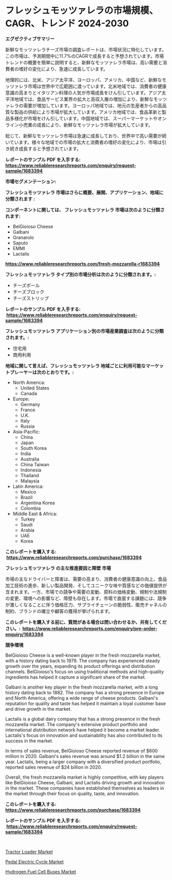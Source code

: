 <p><h1>フレッシュモッツァレラの市場規模、CAGR、トレンド 2024-2030</h1></p><p><strong>エグゼクティブサマリー</strong></p>
<p><p>新鮮なモッツァレラチーズ市場の調査レポートは、市場状況に特化しています。この市場は、予測期間中に11.7%のCAGRで成長すると予想されています。市場トレンドの概要を簡単に説明すると、新鮮なモッツァレラ市場は、高い需要と消費者の嗜好の変化により、急速に成長しています。</p><p>地理的には、北米、アジア太平洋、ヨーロッパ、アメリカ、中国など、新鮮なモッツァレラ市場は世界中で広範囲に渡っています。北米地域では、消費者の健康意識の高まりとイタリアン料理の人気が市場成長をけん引しています。アジア太平洋地域では、食品サービス業界の拡大と高収入層の増加により、新鮮なモッツァレラの需要が増加しています。ヨーロッパ地域では、地元の生産者からの高品質な製品の供給により市場が拡大しています。アメリカ地域では、食品革新と製品多様化が市場をけん引しています。中国地域では、スーパーマーケットやオンライン小売業の成長により、新鮮なモッツァレラ市場が拡大しています。</p><p>総じて、新鮮なモッツァレラ市場は急速に成長しており、世界中で高い需要が続いています。様々な地域での市場の拡大と消費者の嗜好の変化により、市場は引き続き成長すると予想されています。</p></p>
<p><strong>レポートのサンプル PDF を入手する: <a href="https://www.reliableresearchreports.com/enquiry/request-sample/1683394">https://www.reliableresearchreports.com/enquiry/request-sample/1683394</a></strong></p>
<p><strong>市場セグメンテーション:</strong></p>
<p><strong> フレッシュモッツァレラ 市場はさらに概要、展開、アプリケーション、地域に分類されます :</strong></p>
<p><strong>コンポーネントに関しては、 フレッシュモッツァレラ 市場は次のように分類されます: &nbsp;</strong></p>
<p><ul><li>BelGioioso Cheese</li><li>Galbani</li><li>Granarolo</li><li>Saputo</li><li>EMMI</li><li>Lactalis</li></ul></p>
<p><strong><a href="https://www.reliableresearchreports.com/fresh-mozzarella-r1683394">https://www.reliableresearchreports.com/fresh-mozzarella-r1683394</a></strong></p>
<p><strong> フレッシュモッツァレラ タイプ別の市場分析は次のように分類されます。:</strong></p>
<p><ul><li>チーズボール</li><li>チーズブロック</li><li>チーズストリップ</li></ul></p>
<p><strong>レポートのサンプル PDF を入手する: &nbsp;<a href="https://www.reliableresearchreports.com/enquiry/request-sample/1683394">https://www.reliableresearchreports.com/enquiry/request-sample/1683394</a></strong></p>
<p><strong> フレッシュモッツァレラ アプリケーション別の市場産業調査は次のように分類されます。:</strong></p>
<p><ul><li>住宅用</li><li>商用利用</li></ul></p>
<p><strong>地域に関して言えば、フレッシュモッツァレラ 地域ごとに利用可能なマーケットプレーヤーは次のとおりです。:</strong></p>
<p><ul>
    <li>
        North America:
        <ul>
            <li>United States</li>
            <li>Canada</li>
        </ul>
    </li>
    <li>
        Europe:
        <ul>
            <li>Germany</li>
            <li>France</li>
            <li>U.K.</li>
            <li>Italy</li>
            <li>Russia</li>
        </ul>
    </li>
    <li>
        Asia-Pacific:
        <ul>
            <li>China</li>
            <li>Japan</li>
            <li>South Korea</li>
            <li>India</li>
            <li>Australia</li>
            <li>China Taiwan</li>
            <li>Indonesia</li>
            <li>Thailand</li>
            <li>Malaysia</li>
        </ul>
    </li>
    <li>
        Latin America:
        <ul>
            <li>Mexico</li>
            <li>Brazil</li>
            <li>Argentina Korea</li>
            <li>Colombia</li>
        </ul>
    </li>
    <li>
        Middle East & Africa:
        <ul>
            <li>Turkey</li>
            <li>Saudi</li>
            <li>Arabia</li>
            <li>UAE</li>
            <li>Korea</li>
        </ul>
    </li>
    </ul></p>
<p><strong>このレポートを購入する: &nbsp;<a href="https://www.reliableresearchreports.com/purchase/1683394">https://www.reliableresearchreports.com/purchase/1683394</a></strong></p>
<p><strong>フレッシュモッツァレラ の主な推進要因と障壁 市場</strong></p>
<p><p>市場の主なドライバーと障害は、需要の高まり、消費者の健康意識の向上、食品加工技術の進歩、新しい製品開発、そしてユニークな味や質感などの価値提供が含まれます。一方、市場での競争や需要の変動、原料の価格変動、規制や法規制の変更、環境への影響など、障壁も存在します。市場で直面する課題には、競争が激しくなることに伴う価格圧力、サプライチェーンの脆弱性、販売チャネルの制約、ブランドの確立や顧客の獲得が挙げられます。</p></p>
<p><strong>このレポートを購入する前に、質問がある場合は問い合わせるか、共有してください。:&nbsp; <a href="https://www.reliableresearchreports.com/enquiry/pre-order-enquiry/1683394">https://www.reliableresearchreports.com/enquiry/pre-order-enquiry/1683394</a></strong></p>
<p><strong>競争環境</strong></p>
<p><p>BelGioioso Cheese is a well-known player in the fresh mozzarella market, with a history dating back to 1979. The company has experienced steady growth over the years, expanding its product offerings and distribution channels. BelGioioso's focus on using traditional methods and high-quality ingredients has helped it capture a significant share of the market.</p><p>Galbani is another key player in the fresh mozzarella market, with a long history dating back to 1882. The company has a strong presence in Europe and North America, offering a wide range of cheese products. Galbani's reputation for quality and taste has helped it maintain a loyal customer base and drive growth in the market.</p><p>Lactalis is a global dairy company that has a strong presence in the fresh mozzarella market. The company's extensive product portfolio and international distribution network have helped it become a market leader. Lactalis's focus on innovation and sustainability has also contributed to its success in the market.</p><p>In terms of sales revenue, BelGioioso Cheese reported revenue of $600 million in 2020. Galbani's sales revenue was around $1.2 billion in the same year. Lactalis, being a larger company with a diversified product portfolio, reported sales revenue of $24 billion in 2020.</p><p>Overall, the fresh mozzarella market is highly competitive, with key players like BelGioioso Cheese, Galbani, and Lactalis driving growth and innovation in the market. These companies have established themselves as leaders in the market through their focus on quality, taste, and innovation.</p></p>
<p><strong>このレポートを購入する: &nbsp; <a href="https://www.reliableresearchreports.com/purchase/1683394">https://www.reliableresearchreports.com/purchase/1683394</a></strong></p>
<p><strong>レポートのサンプル PDF を入手する: &nbsp;<a href="https://www.reliableresearchreports.com/enquiry/request-sample/1683394">https://www.reliableresearchreports.com/enquiry/request-sample/1683394</a></strong><strong></strong></p>
<p>&nbsp;</p>
<p><p><a href="https://www.linkedin.com/pulse/tractor-loader-market-goal-estimating-size-future-growth-hmbee?trackingId=iVZ7HzTBe73%2B5CccubuInA%3D%3D">Tractor Loader Market</a></p><p><a href="https://www.linkedin.com/pulse/pedal-electric-cycle-market-research-report-provides-4ky4e?trackingId=R0frZUZnLM7y9rVxUSZB1Q%3D%3D">Pedal Electric Cycle Market</a></p><p><a href="https://www.linkedin.com/pulse/hydrogen-fuel-cell-buses-market-provides-comprehensive-analysis-2sple?trackingId=DnaSw39VVOZp0T5aXN0dKA%3D%3D">Hydrogen Fuel Cell Buses Market</a></p></p>